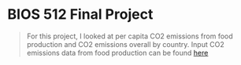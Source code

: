 # BIOS 512 Final Project

> For this project, I looked at per capita CO2 emissions from food production and CO2 emissions overall by country.
> Input CO2 emissions data from food production can be found [here](https://github.com/KKulma/food-consumption-CO2emissions-shinyapp)
